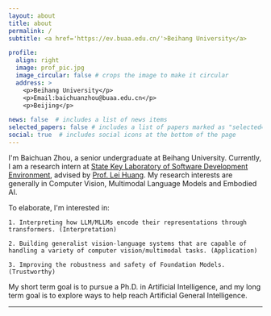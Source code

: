 ```yaml
---
layout: about
title: about
permalink: /
subtitle: <a href='https://ev.buaa.edu.cn/'>Beihang University</a>

profile:
  align: right
  image: prof_pic.jpg
  image_circular: false # crops the image to make it circular
  address: >
    <p>Beihang University</p>
    <p>Email:baichuanzhou@buaa.edu.cn</p>
    <p>Beijing</p>

news: false  # includes a list of news items
selected_papers: false # includes a list of papers marked as "selected={true}"
social: true  # includes social icons at the bottom of the page
---
```


I'm Baichuan Zhou, a senior undergraduate at Beihang University. Currently, I am a research intern at [State Key Laboratory of Software Development Environment](https://ev.buaa.edu.cn/info/1035/1862.htm), advised by [Prof. Lei Huang](https://huangleibuaa.github.io/). My research interests are generally in Computer Vision, Multimodal Language Models and Embodied AI. 

To elaborate, I'm interested in: 

    1. Interpreting how LLM/MLLMs encode their representations through transformers. (Interpretation) 

    2. Building generalist vision-language systems that are capable of handling a variety of computer vision/multimodal tasks. (Application) 

    3. Improving the robustness and safety of Foundation Models. (Trustworthy) 

    
My short term goal is to pursue a Ph.D. in Artificial Intelligence, and my long term goal is to explore ways to help reach Artificial General Intelligence. 

---




